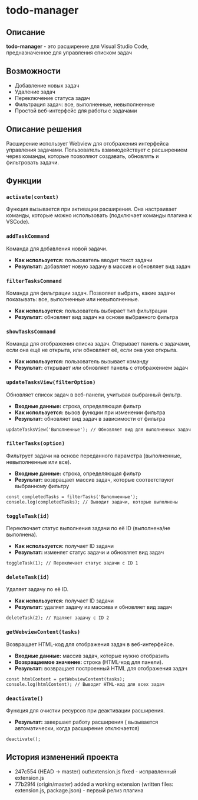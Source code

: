 # todo-manager

## Описание
**todo-manager** - это расширение для Visual Studio Code, предназначенное для управления списком задач
## Возможности
- Добавление новых задач
- Удаление задач
- Переключение статуса задач
- Фильтрация задач: все, выполненные, невыполненные
- Простой веб-интерфейс для работы с задачами
## Описание решения
Расширение использует Webview для отображения интерфейса управления задачами. Пользователь взаимодействует с расширением через команды, которые позволяют создавать, обновлять и фильтровать задачи.
## Функции

### `activate(context)`

 Функция вызывается при активации расширения. Она настраивает команды, которые можно использовать (подключает команды плагина к VSCode).

### `addTaskCommand`

Команда для добавления новой задачи.

- **Как используется:** пользователь вводит текст задачи
- **Результат:** добавляет новую задачу в массив и обновляет вид задач

### `filterTasksCommand`

Команда для фильтрации задач. Позволяет выбрать, какие задачи показывать: все, выполненные или невыполненные.

- **Как используется:** пользователь выбирает тип фильтрации
- **Результат:** обновляет вид задач на основе выбранного фильтра

### `showTasksCommand`

Команда для отображения списка задач. Открывает панель с задачами, если она ещё не открыта, или обновляет её, если она уже открыта.

- **Как используется:** пользователь вызывает команду
- **Результат:** открывает или обновляет панель с отображением задач

### `updateTasksView(filterOption)`

Обновляет список задач в веб-панели, учитывая выбранный фильтр.

- **Входные данные:** строка, определяющая фильтр
- **Как используется:** вызов функции при изменении фильтра
- **Результат:** обновляет вид задач в зависимости от фильтра
```
updateTasksView('Выполненные'); // Обновляет вид для выполненных задач
```

### `filterTasks(option)`

Фильтрует задачи на основе переданного параметра (выполненные, невыполненные или все).

- **Входные данные:** строка, определяющая фильтр
- **Результат:** возвращает массив задач, которые соответствуют выбранному фильтру
```
const completedTasks = filterTasks('Выполненные');
console.log(completedTasks); // Выводит задачи, которые выполнены
```
### `toggleTask(id)`

Переключает статус выполнения задачи по её ID (выполнена/не выполнена).

- **Как используется:** получает ID задачи
- **Результат:** изменяет статус задачи и обновляет вид задач
```
toggleTask(1); // Переключает статус задачи с ID 1
```

### `deleteTask(id)`

Удаляет задачу по её ID.

- **Как используется:** получает ID задачи
- **Результат:** удаляет задачу из массива и обновляет вид задач
```
deleteTask(2); // Удаляет задачу с ID 2
```

### `getWebviewContent(tasks)`

Возвращает HTML-код для отображения задач в веб-интерфейсе.

- **Входные данные:** массив задач, которые нужно отобразить
- **Возвращаемое значение:** строка (HTML-код для панели).
- **Результат:** возвращает построенный HTML для отображения задач
```
const htmlContent = getWebviewContent(tasks);
console.log(htmlContent); // Выводит HTML-код для всех задач
```

### `deactivate()`

Функция для очистки ресурсов при деактивации расширения.

- **Результат:** завершает работу расширения ( вызывается автоматически, когда расширение отключается)
```
deactivate();
```
## История изменений проекта

* 247c554 (HEAD -> master) out\extension.js fixed - исправленный extension.js
* 77b29f4 (origin/master) added a working extension (written files: extension.js, package.json) - первый релиз плагина